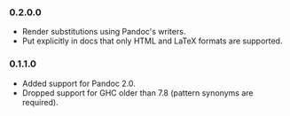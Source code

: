 ### 0.2.0.0

- Render substitutions using Pandoc's writers.
- Put explicitly in docs that only HTML and LaTeX formats are supported.

### 0.1.1.0

- Added support for Pandoc 2.0.
- Dropped support for GHC older than 7.8 (pattern synonyms are required).

